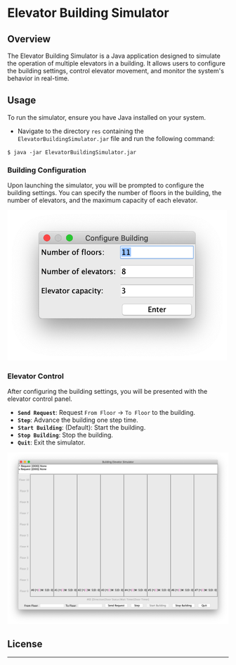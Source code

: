 # Elevator Building Simulator

## Overview
The Elevator Building Simulator is a Java application designed to simulate the operation of multiple elevators in a building. It allows users to configure the building settings, control elevator movement, and monitor the system's behavior in real-time.

## Usage
To run the simulator, ensure you have Java installed on your system. 

- Navigate to the directory `res` containing the `ElevatorBuildingSimulator.jar` file and run the following command:

```shell
$ java -jar ElevatorBuildingSimulator.jar
```

### Building Configuration

Upon launching the simulator, you will be prompted to configure the building settings. You can specify the number of floors in the building, the number of elevators, and the maximum capacity of each elevator.

<img width="500" src="https://raw.githubusercontent.com/ansonhe97/rawimages/master/img/initial.png">

### Elevator Control

After configuring the building settings, you will be presented with the elevator control panel. 

- **`Send Request`**: Request `From Floor` -> `To Floor` to the building.
- **`Step`**: Advance the building one step time.
- **`Start Building`**: (Default): Start the building.
- **`Stop Building`**: Stop the building.
- **`Quit`**: Exit the simulator.

<img src="https://raw.githubusercontent.com/ansonhe97/rawimages/master/img/new-default.png">

## License

---
